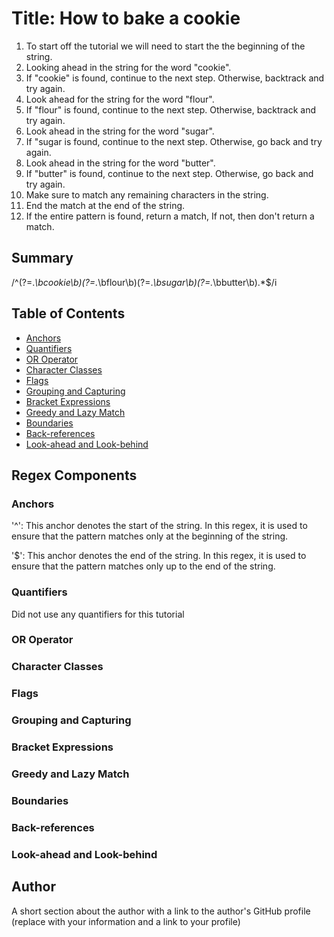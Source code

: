 # Title: How to bake a cookie

1. To start off the tutorial we will need to start the the beginning of the string.
2. Looking ahead in the string for the word "cookie".
3. If "cookie" is found, continue to the next step. Otherwise, backtrack and try again.
4. Look ahead for the string for the word "flour".
5. If "flour" is found, continue to the next step. Otherwise, backtrack and try again.
6. Look ahead in the string for the word "sugar".
7. If "sugar is found, continue to the next step. Otherwise, go back and try again.
8. Look ahead in the string for the word "butter".
9. If "butter" is found, continue to the next step. Otherwise, go back and try again.
10. Make sure to match any remaining characters in the string.
11. End the match at the end of the string.
12. If the entire pattern is found, return a match, If not, then don't return a match. 

## Summary

/^(?=.*\bcookie\b)(?=.*\bflour\b)(?=.*\bsugar\b)(?=.*\bbutter\b).*$/i

## Table of Contents

- [Anchors](#anchors)
- [Quantifiers](#quantifiers)
- [OR Operator](#or-operator)
- [Character Classes](#character-classes)
- [Flags](#flags)
- [Grouping and Capturing](#grouping-and-capturing)
- [Bracket Expressions](#bracket-expressions)
- [Greedy and Lazy Match](#greedy-and-lazy-match)
- [Boundaries](#boundaries)
- [Back-references](#back-references)
- [Look-ahead and Look-behind](#look-ahead-and-look-behind)

## Regex Components

### Anchors

'^': This anchor denotes the start of the string. In this regex, it is used to ensure that the pattern matches only at the beginning of the string.

'$': This anchor denotes the end of the string. In this regex, it is used to ensure that the pattern matches only up to the end of the string.


### Quantifiers

Did not use any quantifiers for this tutorial

### OR Operator



### Character Classes

### Flags

### Grouping and Capturing

### Bracket Expressions

### Greedy and Lazy Match

### Boundaries

### Back-references

### Look-ahead and Look-behind

## Author

A short section about the author with a link to the author's GitHub profile (replace with your information and a link to your profile)
